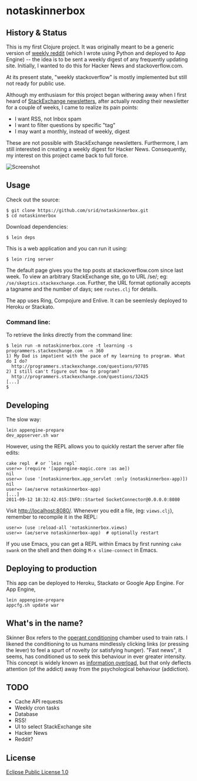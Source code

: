# notaskinnerbox

## History & Status

This is my first Clojure project. It was originally meant to be a generic
version of [weekly reddit](http://weeklyreddit.appspot.com/) (which I wrote
using Python and deployed to App Engine) -- the idea is to be sent a weekly
digest of any frequently updating site. Initially, I wanted to do this for
Hacker News and stackoverflow.com.

At its present state, "weekly stackoverflow" is mostly implemented but still not
ready for public use.

Although my enthusiasm for this project began withering away when I first heard
of [StackExchange newsletters](http://stackexchange.com/newsletters/), after
actually *reading* their newsletter for a couple of weeks, I came to realize its
pain points:

* I want RSS, not Inbox spam
* I want to filter questions by specific "tag"
* I may want a monthly, instead of weekly, digest

These are not possible with StackExchange newsletters. Furthermore, I am still
interested in creating a weekly digest for Hacker News. Consequently, my interest
on this project came back to full force.

![Screenshot](http://i.imgur.com/R0jN9.png "Screenshot of the web app showing stackoverflow.com digest")

## Usage

Check out the source: 

    $ git clone https://github.com/srid/notaskinnerbox.git
    $ cd notaskinnerbox
    
Download dependencies: 

    $ lein deps
    
This is a web application and you can run it using:

    $ lein ring server

The default page gives you the top posts at stackoverflow.com since last
week. To view an arbitrary StackExchange site, go to URL /se/<sitedomain>; eg:
`/se/skeptics.stackexchange.com`. Further, the URL format optionally accepts a
tagname and the number of days; see `routes.clj` for details.

The app uses Ring, Compojure and Enlive. It can be seemlesly deployed to Heroku
or Stackato.

### Command line:

To retrieve the links directly from the command line:

    $ lein run -m notaskinnerbox.core -t learning -s programmers.stackexchange.com  -n 360
    1) My Dad is impatient with the pace of my learning to program. What do I do?
      http://programmers.stackexchange.com/questions/97785
    2) I still can't figure out how to program?
      http://programmers.stackexchange.com/questions/32425
    [...]
    $

## Developing

The slow way:

    lein appengine-prepare
    dev_appserver.sh war

However, using the REPL allows you to quickly restart the server after file
edits:

    cake repl  # or `lein repl`
    user=> (require '[appengine-magic.core :as ae])
    nil
    user=> (use '[notaskinnerbox.app_servlet :only (notaskinnerbox-app)])
    nil
    user=> (ae/serve notaskinnerbox-app)
    [...]
    2011-09-12 18:32:42.015:INFO::Started SocketConnector@0.0.0.0:8080

Visit <http://localhost:8080/>. Whenever you edit a file, (eg: `views.clj`),
remember to recompile it in the REPL:

    user=> (use :reload-all 'notaskinnerbox.views)
    user=> (ae/serve notaskinnerbox-app)  # optionally restart
    
If you use Emacs, you can get a REPL within Emacs by first running `cake swank`
on the shell and then doing `M-x slime-connect` in Emacs.

## Deploying to production

This app can be deployed to Heroku, Stackato or Google App Engine. For App Engine,

    lein appengine-prepare
    appcfg.sh update war

## What's in the name?

Skinner Box refers to the [operant
conditioning](http://en.wikipedia.org/wiki/Operant_conditioning) chamber used to
train rats. I likened the conditioning to us humans mindlessly clicking links
(or pressing the lever) to feel a spurt of novelty (or satisfying hunger). "Fast
news", it seems, has conditioned us to seek this behaviour in ever greater
intensity. This concept is widely known as [information
overload](http://en.wikipedia.org/wiki/Information_overload), but that only
deflects attention (of the addict) away from the psychological behaviour
(addiction).

## TODO

* Cache API requests
* Weekly cron tasks
* Database
* RSS!
* UI to select StackExchange site
* Hacker News
* Reddit?

## License

[Eclipse Public License 1.0](http://opensource.org/licenses/eclipse-1.0.php)
